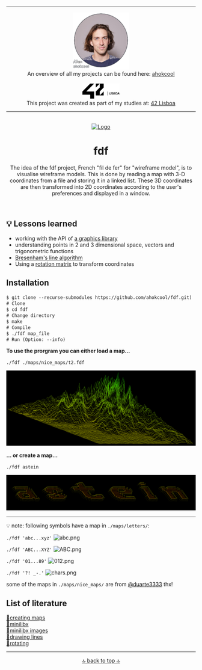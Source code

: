 <!-- ahokcool HEADER START-->
---
<a id="top"></a>
<div align="center">
  <a href="https://github.com/ahokcool/ahokcool/blob/main/README.md">
    <img src="images/alexgit.png" alt="Logo" width="150">
  </a><br>
  An overview of all my projects can be found here: <a href="https://github.com/ahokcool/ahokcool/blob/main/README.md" target="_blank">ahokcool</a><br><br>
  <a href="https://www.42lisboa.com">
    <img src="images/logo42.svg" alt="Logo" width="100">
  </a><br>
  This project was created as part of my studies at: <a href="https://www.42lisboa.com" target="_blank">42 Lisboa</a><br>
</div>

---
<!-- ahokcool HEADER END-->
<!-- PROJECT HEADER START -->
<br />
<div align="center">
  <a href="./">
    <img src="images/logo.gif" alt="Logo" width="600">
  </a>
  <h1 align="center">fdf</h1>
<p align="center">
    The idea of the fdf project, French "fil de fer" for "wireframe model", is to visualise wireframe models. This is done by reading a map with 3-D coordinates from a file and storing it in a linked list. These 3D coordinates are then transformed into 2D coordinates according to the user's preferences and displayed in a window.
</p>
</div>
<br>
<!-- PROJECT HEADER END -->

## :bulb: Lessons learned
- working with the API of [a graphics library](https://github.com/42Paris/minilibx-linux)
- understanding points in 2 and 3 dimensional space, vectors and trigonometric functions
- [Bresenham's line algorithm](https://en.wikipedia.org/wiki/Bresenham%27s_line_algorithm)
- Using a [rotation matrix](https://en.wikipedia.org/wiki/Rotation_matrix) to transform coordinates

## Installation
```
$ git clone --recurse-submodules https://github.com/ahokcool/fdf.git)   # Clone
$ cd fdf                                                                # Change directory
$ make                                                                  # Compile
$ ./fdf map_file                                                        # Run (Option: --info)
```

**To use the prorgram you can either load a map...**
```
./fdf ./maps/nice_maps/t2.fdf
```
![t2.png](./images/t2.png)
<br />

**... or create a map...**
```
./fdf astein
```
![astein.png](./images/astein.png)

---

:bulb: note: following symbols have a map in ```./maps/letters/```:

```./fdf 'abc...xyz'```
![abc.png](./images/abc.png)

```./fdf 'ABC...XYZ'```
![ABC.png](./images/ABC.png)

```./fdf '01...89'```
![012.png](./images/012.png)

```./fdf '?! _-.'```
![chars.png](./images/chars.png)

some of the maps in ```./maps/nice_maps/``` are from [@duarte3333](https://github.com/duarte3333/FdF_Wireframe_model/tree/main/Maps) thx!
<br />
## List of literature
[:link:creating maps](https://patorjk.com/software/taag/#p=display&h=0&f=Doh&t=astein)<br />
[:link:minilibx](https://harm-smits.github.io/42docs/libs/minilibx/getting_started.html)<br />
[:link:minilibx images](https://aurelienbrabant.fr/blog/pixel-drawing-with-the-minilibx)<br />
[:link:drawing lines](https://en.wikipedia.org/wiki/Bresenham%27s_line_algorithm)<br />
[:link:rotating](https://en.wikipedia.org/wiki/Rotation_matrix)<br />

<!-- ahokcool FOOTER-->
---
<p align="center">
  <a href="#top">🔝 back to top 🔝</a>
</p>
